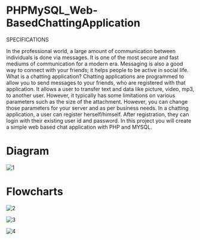 # PHPMySQL_Web-BasedChattingApplication

SPECIFICATIONS 

In the professional world, a large amount of communication between individuals is done via messages. It is one of the most secure and fast mediums of communication for a modern era. Messaging is also a good way to connect with your friends; it helps people to be active in social life. 
What is a chatting application? Chatting applications are programmed to allow you to send messages to your friends, who are registered with that application. It allows a user to transfer text and data like picture, video, mp3, to another user. However, it typically has some limitations on various parameters such as the size of the attachment. However, you can change those parameters for your server and as per business needs. 
In a chatting application, a user can register herself/himself. After registration, they can login with their existing user id and password. 
In this project you will create a simple web based chat application with PHP and MYSQL. 

# Diagram

![1](https://user-images.githubusercontent.com/72087494/140139862-db86e834-0623-460a-b9ca-638dc00e651e.png)

# Flowcharts

![2](https://user-images.githubusercontent.com/72087494/140139886-c86210b6-aa4a-4d95-9a28-066d7cd6f8cd.png)

![3](https://user-images.githubusercontent.com/72087494/140139895-8351141f-8954-412e-a789-a2507c5ad29e.png)

![4](https://user-images.githubusercontent.com/72087494/140139902-26f5575e-5448-4cd1-87e1-9ec6894e4b52.png)
